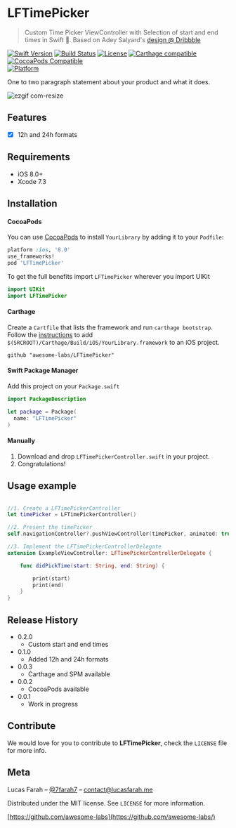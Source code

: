# LFTimePicker
> Custom Time Picker ViewController with Selection of start and end times in Swift :large_orange_diamond:. Based on Adey Salyard's [design @ Dribbble](https://dribbble.com/shots/1780596-Time-Picker)

[![Swift Version][swift-image]][swift-url]
[![Build Status][travis-image]][travis-url]
[![License][license-image]][license-url]
[![Carthage compatible](https://img.shields.io/badge/Carthage-compatible-4BC51D.svg?style=flat)](https://github.com/Carthage/Carthage)
[![CocoaPods Compatible](https://img.shields.io/cocoapods/v/LFTimePicker.svg)](https://img.shields.io/cocoapods/v/LFTimePicker.svg)  
[![Platform](https://img.shields.io/cocoapods/p/LFTimePicker.svg?style=flat)](http://cocoapods.org/pods/LFTimePicker)

One to two paragraph statement about your product and what it does.

![ezgif com-resize](https://cloud.githubusercontent.com/assets/6511079/15739765/6f8cd774-2866-11e6-9913-2bdd9f9176c4.gif)

## Features

- [x] 12h and 24h formats

## Requirements

- iOS 8.0+
- Xcode 7.3

## Installation

#### CocoaPods
You can use [CocoaPods](http://cocoapods.org/) to install `YourLibrary` by adding it to your `Podfile`:

```ruby
platform :ios, '8.0'
use_frameworks!
pod 'LFTimePicker'
```

To get the full benefits import `LFTimePicker` wherever you import UIKit

``` swift
import UIKit
import LFTimePicker
```

#### Carthage
Create a `Cartfile` that lists the framework and run `carthage bootstrap`. Follow the [instructions](https://github.com/Carthage/Carthage#if-youre-building-for-ios) to add `$(SRCROOT)/Carthage/Build/iOS/YourLibrary.framework` to an iOS project.

```
github "awesome-labs/LFTimePicker"
```

#### Swift Package Manager
Add this project on your `Package.swift`

```swift
import PackageDescription

let package = Package(
  name: "LFTimePicker"
)
```

#### Manually
1. Download and drop ```LFTimePickerController.swift``` in your project.  
2. Congratulations!  

## Usage example

```swift

//1. Create a LFTimePickerController
let timePicker = LFTimePickerController()

//2. Present the timePicker
self.navigationController?.pushViewController(timePicker, animated: true)

//3. Implement the LFTimePickerControllerDelegate
extension ExampleViewController: LFTimePickerControllerDelegate {

	func didPickTime(start: String, end: String) {

		print(start)
		print(end)
	}
}
```

## Release History
* 0.2.0
    * Custom start and end times
* 0.1.0
    * Added 12h and 24h formats
* 0.0.3
    * Carthage and SPM available
* 0.0.2
    * CocoaPods available
* 0.0.1
    * Work in progress

## Contribute

We would love for you to contribute to **LFTimePicker**, check the ``LICENSE`` file for more info.

## Meta

Lucas Farah – [@7farah7](https://twitter.com/7farah7) – contact@lucasfarah.me

Distributed under the MIT license. See ``LICENSE`` for more information.

[https://github.com/awesome-labs](https://github.com/awesome-labs/)

[swift-image]:https://img.shields.io/badge/swift-3.0-orange.svg
[swift-url]: https://swift.org/
[license-image]: https://img.shields.io/badge/License-MIT-blue.svg
[license-url]: LICENSE
[travis-image]: https://img.shields.io/travis/dbader/node-datadog-metrics/master.svg?style=flat-square
[travis-url]: https://travis-ci.org/dbader/node-datadog-metrics
[codebeat-image]: https://codebeat.co/badges/c19b47ea-2f9d-45df-8458-b2d952fe9dad
[codebeat-url]: https://codebeat.co/projects/github-com-vsouza-awesomeios-com
